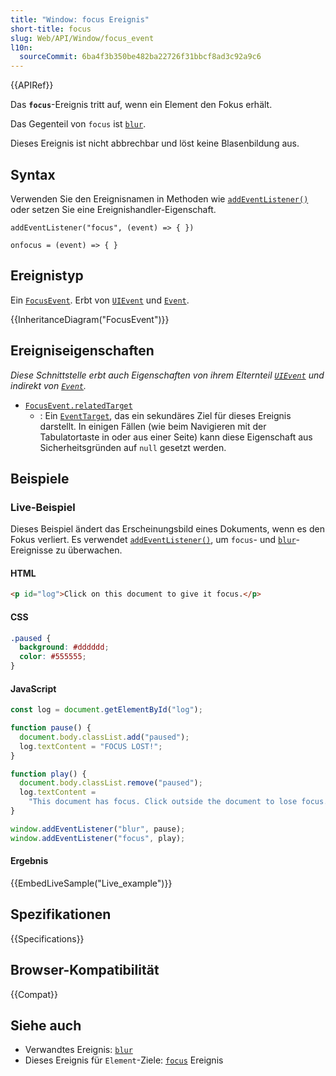 ```yaml
---
title: "Window: focus Ereignis"
short-title: focus
slug: Web/API/Window/focus_event
l10n:
  sourceCommit: 6ba4f3b350be482ba22726f31bbcf8ad3c92a9c6
---
```


{{APIRef}}

Das **`focus`**-Ereignis tritt auf, wenn ein Element den Fokus erhält.

Das Gegenteil von `focus` ist [`blur`](/de/docs/Web/API/Window/blur_event).

Dieses Ereignis ist nicht abbrechbar und löst keine Blasenbildung aus.

## Syntax

Verwenden Sie den Ereignisnamen in Methoden wie [`addEventListener()`](/de/docs/Web/API/EventTarget/addEventListener) oder setzen Sie eine Ereignishandler-Eigenschaft.

```js-nolint
addEventListener("focus", (event) => { })

onfocus = (event) => { }
```

## Ereignistyp

Ein [`FocusEvent`](/de/docs/Web/API/FocusEvent). Erbt von [`UIEvent`](/de/docs/Web/API/UIEvent) und [`Event`](/de/docs/Web/API/Event).

{{InheritanceDiagram("FocusEvent")}}

## Ereigniseigenschaften

_Diese Schnittstelle erbt auch Eigenschaften von ihrem Elternteil [`UIEvent`](/de/docs/Web/API/UIEvent) und indirekt von [`Event`](/de/docs/Web/API/Event)._

- [`FocusEvent.relatedTarget`](/de/docs/Web/API/FocusEvent/relatedTarget)
  - : Ein [`EventTarget`](/de/docs/Web/API/EventTarget), das ein sekundäres Ziel für dieses Ereignis darstellt. In einigen Fällen (wie beim Navigieren mit der Tabulatortaste in oder aus einer Seite) kann diese Eigenschaft aus Sicherheitsgründen auf `null` gesetzt werden.

## Beispiele

### Live-Beispiel

Dieses Beispiel ändert das Erscheinungsbild eines Dokuments, wenn es den Fokus verliert. Es verwendet [`addEventListener()`](/de/docs/Web/API/EventTarget/addEventListener), um `focus`- und [`blur`](/de/docs/Web/API/Window/blur_event)-Ereignisse zu überwachen.

#### HTML

```html
<p id="log">Click on this document to give it focus.</p>
```

#### CSS

```css
.paused {
  background: #dddddd;
  color: #555555;
}
```

#### JavaScript

```js
const log = document.getElementById("log");

function pause() {
  document.body.classList.add("paused");
  log.textContent = "FOCUS LOST!";
}

function play() {
  document.body.classList.remove("paused");
  log.textContent =
    "This document has focus. Click outside the document to lose focus.";
}

window.addEventListener("blur", pause);
window.addEventListener("focus", play);
```

#### Ergebnis

{{EmbedLiveSample("Live_example")}}

## Spezifikationen

{{Specifications}}

## Browser-Kompatibilität

{{Compat}}

## Siehe auch

- Verwandtes Ereignis: [`blur`](/de/docs/Web/API/Window/blur_event)
- Dieses Ereignis für `Element`-Ziele: [`focus`](/de/docs/Web/API/Element/focus_event) Ereignis
